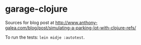 # garage-clojure

Sources for blog post at http://www.anthony-galea.com/blog/post/simulating-a-parking-lot-with-clojure-refs/

To run the tests: `lein midje :autotest`.
